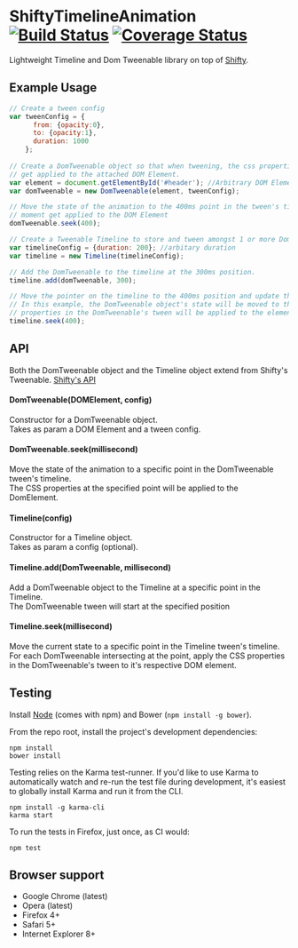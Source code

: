 # ShiftyTimelineAnimation [![Build Status](https://secure.travis-ci.org/ZainManji/ShiftyTimelineAnimation.svg?branch=master)](http://travis-ci.org/ZainManji/ShiftyTimelineAnimation) [![Coverage Status](https://coveralls.io/repos/ZainManji/ShiftyTimelineAnimation/badge.png)](https://coveralls.io/r/ZainManji/ShiftyTimelineAnimation)

Lightweight Timeline and Dom Tweenable library on top of [Shifty](https://github.com/jeremyckahn/shifty).

## Example Usage
```javascript
// Create a tween config
var tweenConfig = {
      from: {opacity:0},
      to: {opacity:1},
      duration: 1000
    };
    
// Create a DomTweenable object so that when tweening, the css properties from the tween config
// get applied to the attached DOM Element.
var element = document.getElementById('#header'); //Arbitrary DOM Element
var domTweenable = new DomTweenable(element, tweenConfig);

// Move the state of the animation to the 400ms point in the tween's timeline. The CSS properties at this
// moment get applied to the DOM Element
domTweenable.seek(400);

// Create a Tweenable Timeline to store and tween amongst 1 or more DomTweenables
var timelineConfig = {duration: 200}; //arbitary duration
var timeline = new Timeline(timelineConfig);

// Add the DomTweenable to the timeline at the 300ms position.
timeline.add(domTweenable, 300);

// Move the pointer on the timeline to the 400ms position and update the DomTweenable objects state.
// In this example, the DomTweenable object's state will be moved to the 100ms mark and the CSS
// properties in the DomTweenable's tween will be applied to the element. (400ms - 300ms = 100ms)
timeline.seek(400);

```

## API

Both the DomTweenable object and the Timeline object extend from Shifty's Tweenable.
[Shifty's API](http://jeremyckahn.github.io/shifty/dist/doc/classes/Tweenable.html)

#### DomTweenable(DOMElement, config)
Constructor for a DomTweenable object.<br>
Takes as param a DOM Element and a tween config.

#### DomTweenable.seek(millisecond)
Move the state of the animation to a specific point in the DomTweenable tween's timeline.<br>
The CSS properties at the specified point will be applied to the DomElement.

#### Timeline(config)
Constructor for a Timeline object.<br>
Takes as param a config (optional). 

#### Timeline.add(DomTweenable, millisecond)
Add a DomTweenable object to the Timeline at a specific point in the Timeline.<br>
The DomTweenable tween will start at the specified position

#### Timeline.seek(millisecond)
Move the current state to a specific point in the Timeline tween's timeline. <br>
For each DomTweenable intersecting at the point, apply the CSS properties in the DomTweenable's tween to it's respective DOM element.

## Testing

Install [Node](http://nodejs.org) (comes with npm) and Bower (`npm install -g bower`).

From the repo root, install the project's development dependencies:

```
npm install
bower install
```

Testing relies on the Karma test-runner. If you'd like to use Karma to
automatically watch and re-run the test file during development, it's easiest
to globally install Karma and run it from the CLI.

```
npm install -g karma-cli
karma start
```

To run the tests in Firefox, just once, as CI would:

```
npm test
```


## Browser support

* Google Chrome (latest)
* Opera (latest)
* Firefox 4+
* Safari 5+
* Internet Explorer 8+
